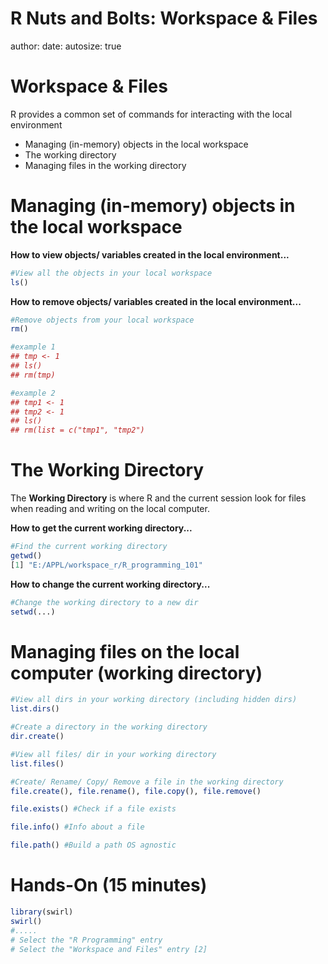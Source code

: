 R Nuts and Bolts: Workspace & Files
========================================================
author:
date:
autosize: true

Workspace & Files
========================================================

R provides a common set of commands for interacting with the local environment

- Managing (in-memory) objects in the local workspace
- The working directory
- Managing files in the working directory

Managing (in-memory) objects in the local workspace
========================================================

__How to view objects/ variables created in the local environment...__


```r
#View all the objects in your local workspace
ls()
```

__How to remove objects/ variables created in the local environment...__


```r
#Remove objects from your local workspace
rm()

#example 1
## tmp <- 1
## ls()
## rm(tmp)

#example 2
## tmp1 <- 1
## tmp2 <- 1
## ls()
## rm(list = c("tmp1", "tmp2")
```


The Working Directory
========================================================

The __Working Directory__ is where R and the current session look for files when reading and writing on the local computer.

__How to get the current working directory...__


```r
#Find the current working directory
getwd()
[1] "E:/APPL/workspace_r/R_programming_101"
```

__How to change the current working directory...__


```r
#Change the working directory to a new dir
setwd(...)
```


Managing files on the local computer (working directory)
========================================================


```r
#View all dirs in your working directory (including hidden dirs)
list.dirs()

#Create a directory in the working directory
dir.create()
```


```r
#View all files/ dir in your working directory
list.files()

#Create/ Rename/ Copy/ Remove a file in the working directory
file.create(), file.rename(), file.copy(), file.remove()

file.exists() #Check if a file exists

file.info() #Info about a file

file.path() #Build a path OS agnostic
```

Hands-On (15 minutes)
========================================================


```r
library(swirl)
swirl()
#.....
# Select the "R Programming" entry
# Select the "Workspace and Files" entry [2]
```
